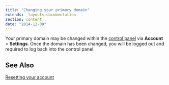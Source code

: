```yaml
---
title: "Changing your primary domain"
extends: _layouts.documentation
section: content
date: "2014-12-08"
---
```


Your primary domain may be changed within the [control panel](/docs/control-panel/logging-into-the-control-panel/ "Logging into the control panel") via **Account** > **Settings**. Once the domain has been changed, you will be logged out and required to log back into the control panel.

## See Also

[Resetting your account](/docs/control-panel/resetting-your-account/ "Resetting your account")
